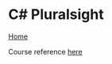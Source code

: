 # C# Pluralsight

[Home](../readme.md)

Course reference [here](https://app.pluralsight.com/library/courses/csharp-fundamentals-dev/table-of-contents)

